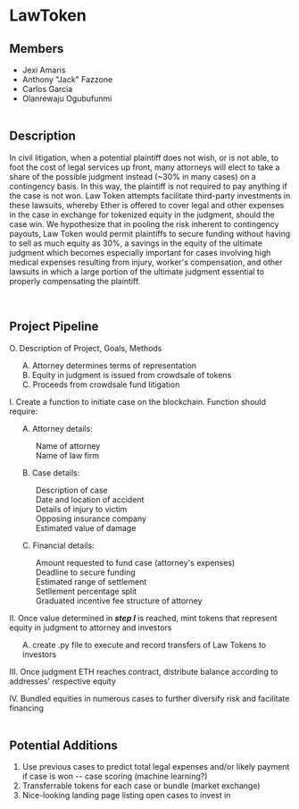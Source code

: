 # LawToken<br>

## Members
* Jexi Amaris
* Anthony "Jack" Fazzone
* Carlos Garcia
* Olanrewaju Ogubufunmi
<br><br>
## Description
<p>In civil litigation, when a potential plaintiff does not wish, or is not able, to foot the cost of legal services up front, many attorneys will elect to take a share of the possible judgment instead (~30% in many cases) on a contingency basis. In this way, the plaintiff is not required to pay anything if the case is not won. Law Token attempts facilitate third-party investments in these lawsuits, whereby Ether is offered to cover legal and other expenses in the case in exchange for tokenized equity in the judgment, should the case win. We hypothesize that in pooling the risk inherent to contingency payouts, Law Token would permit plaintiffs to secure funding without having to sell as much equity as 30%, a savings in the equity of the ultimate judgment which becomes especially important for cases involving high medical expenses resulting from injury, worker's compensation, and other lawsuits in which a large portion of the ultimate judgment essential to properly compensating the plaintiff.</p>

<br>
<h2> Project Pipeline</h2>

O. Description of Project, Goals, Methods<br>
<ol>A. Attorney determines terms of representation <br>
B. Equity in judgment is issued from crowdsale of tokens</li><br>
C. Proceeds from crowdsale fund litigation</ol></li>

I. Create a function to initiate case on the blockchain. Function should require: <br>
<ol>A. Attorney details: 
<ol>Name of attorney </li><br>
Name of law firm</ol></li></ol>
	
<ol>B. Case details:
<ol>Description of case </li><br>
Date and location of accident </li><br>
Details of injury to victim </li><br>
Opposing insurance company </li><br>
Estimated value of damage </ol></li></ol>

<ol>C. Financial details:
<ol> Amount requested to fund case (attorney's expenses) </li><br>
Deadline to secure funding </li><br>
Estimated range of settlement </li><br>
Setllement percentage split </li><br>
Graduated incentive fee structure of attorney </li></ol></ol>


II. Once value determined in <strong><em>step I</em></strong> is reached, mint tokens that represent equity in judgment to attorney and investors<br>
<ol>A. create .py file to execute and record transfers of Law Tokens to investors</ol>

III. Once judgment ETH reaches contract, distribute balance according to addresses' respective equity<br>

IV. Bundled equities in numerous cases to further diversify risk and facilitate financing<br><br>


## Potential Additions

1. Use previous cases to predict total legal expenses and/or likely payment if case is won -- case scoring (machine learning?)<br>
2. Transferrable tokens for each case or bundle (market exchange)<br>
3. Nice-looking landing page listing open cases to invest in<br>